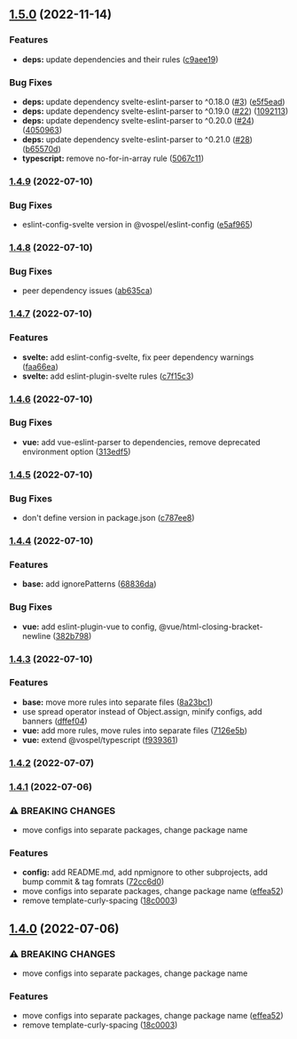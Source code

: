 ## [1.5.0](https://github.com/marekvospel/eslint-config/compare/1.4.9...1.5.0) (2022-11-14)


### Features

* **deps:** update dependencies and their rules ([c9aee19](https://github.com/marekvospel/eslint-config/commit/c9aee19e77c48f4ea568cd8d0a6e63affebc846d))


### Bug Fixes

* **deps:** update dependency svelte-eslint-parser to ^0.18.0 ([#3](https://github.com/marekvospel/eslint-config/issues/3)) ([e5f5ead](https://github.com/marekvospel/eslint-config/commit/e5f5ead0465283126ebc639dffdff4ca22d12af9))
* **deps:** update dependency svelte-eslint-parser to ^0.19.0 ([#22](https://github.com/marekvospel/eslint-config/issues/22)) ([1092113](https://github.com/marekvospel/eslint-config/commit/109211378d5a038b981474726947916e33f74687))
* **deps:** update dependency svelte-eslint-parser to ^0.20.0 ([#24](https://github.com/marekvospel/eslint-config/issues/24)) ([4050963](https://github.com/marekvospel/eslint-config/commit/40509633327499d641702941f2d1a03b5e255f36))
* **deps:** update dependency svelte-eslint-parser to ^0.21.0 ([#28](https://github.com/marekvospel/eslint-config/issues/28)) ([b65570d](https://github.com/marekvospel/eslint-config/commit/b65570d1e0b0d9bbfef6352dd082b1da55012d91))
* **typescript:** remove no-for-in-array rule ([5067c11](https://github.com/marekvospel/eslint-config/commit/5067c114c52e7acbcd296ffacc5f286e2f6f9ded))

### [1.4.9](https://github.com/marekvospel/eslint-config/compare/1.4.8...1.4.9) (2022-07-10)


### Bug Fixes

* eslint-config-svelte version in @vospel/eslint-config ([e5af965](https://github.com/marekvospel/eslint-config/commit/e5af965c7b1b6b112110897803122b69de728a4f))

### [1.4.8](https://github.com/marekvospel/eslint-config/compare/1.4.7...1.4.8) (2022-07-10)


### Bug Fixes

* peer dependency issues ([ab635ca](https://github.com/marekvospel/eslint-config/commit/ab635caad5e0300747a283ddf29aedd1945475f2))

### [1.4.7](https://github.com/marekvospel/eslint-config/compare/1.4.6...1.4.7) (2022-07-10)


### Features

* **svelte:** add eslint-config-svelte, fix peer dependency warnings ([faa66ea](https://github.com/marekvospel/eslint-config/commit/faa66eaa05f2be2aeaa93d1b9b347606c0163780))
* **svelte:** add eslint-plugin-svelte rules ([c7f15c3](https://github.com/marekvospel/eslint-config/commit/c7f15c3dd50f3b74288a38c101a76334d32b8745))

### [1.4.6](https://github.com/marekvospel/eslint-config/compare/1.4.5...1.4.6) (2022-07-10)


### Bug Fixes

* **vue:** add vue-eslint-parser to dependencies, remove deprecated environment option ([313edf5](https://github.com/marekvospel/eslint-config/commit/313edf5390471efe7e27bb97965072794c4248ba))

### [1.4.5](https://github.com/marekvospel/eslint-config/compare/1.4.4...1.4.5) (2022-07-10)


### Bug Fixes

* don't define version in package.json ([c787ee8](https://github.com/marekvospel/eslint-config/commit/c787ee896978bddbd2af1f3be2d8487e531d04ae))

### [1.4.4](https://github.com/marekvospel/eslint-config/compare/1.4.3...1.4.4) (2022-07-10)


### Features

* **base:** add ignorePatterns ([68836da](https://github.com/marekvospel/eslint-config/commit/68836daa646408ec92bc7eb2e216e73c508fa0d2))


### Bug Fixes

* **vue:** add eslint-plugin-vue to config, @vue/html-closing-bracket-newline ([382b798](https://github.com/marekvospel/eslint-config/commit/382b7980c96d8144a48e8b7b62c9a1956570ed02))

### [1.4.3](https://github.com/marekvospel/eslint-config/compare/1.4.2...1.4.3) (2022-07-10)


### Features

* **base:** move more rules into separate files ([8a23bc1](https://github.com/marekvospel/eslint-config/commit/8a23bc185db7b410ffefa3ea3398e21bc5e9720b))
* use spread operator instead of Object.assign, minify configs, add banners ([dffef04](https://github.com/marekvospel/eslint-config/commit/dffef046a901408836a4a450b3cc45e76240cddd))
* **vue:** add more rules, move rules into separate files ([7126e5b](https://github.com/marekvospel/eslint-config/commit/7126e5bbfb08696192d1ee8242d8df20b816bfd6))
* **vue:** extend @vospel/typescript ([f939361](https://github.com/marekvospel/eslint-config/commit/f93936120120b6085e85bb91765a3080f278bef9))

### [1.4.2](https://github.com/marekvospel/eslint-config/compare/1.4.1...1.4.2) (2022-07-07)

### [1.4.1](https://github.com/marekvospel/eslint-config/compare/1.3.6...1.4.1) (2022-07-06)


### ⚠ BREAKING CHANGES

* move configs into separate packages, change package name

### Features

* **config:** add README.md, add npmignore to other subprojects, add bump commit & tag fomrats ([72cc6d0](https://github.com/marekvospel/eslint-config/commit/72cc6d006e97bba3e514c2d480bddf865198eb1c))
* move configs into separate packages, change package name ([effea52](https://github.com/marekvospel/eslint-config/commit/effea52ca7028d2488b21f5ead68520e1b6c80ee))
* remove template-curly-spacing ([18c0003](https://github.com/marekvospel/eslint-config/commit/18c000357c6466999a85f70d742816e4a4aa97a2))

## [1.4.0](https://github.com/marekvospel/eslint-config/compare/1.3.6...1.4.0) (2022-07-06)


### ⚠ BREAKING CHANGES

* move configs into separate packages, change package name

### Features

* move configs into separate packages, change package name ([effea52](https://github.com/marekvospel/eslint-config/commit/effea52ca7028d2488b21f5ead68520e1b6c80ee))
* remove template-curly-spacing ([18c0003](https://github.com/marekvospel/eslint-config/commit/18c000357c6466999a85f70d742816e4a4aa97a2))

